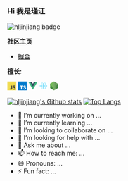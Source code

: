 ### Hi 我是瑾江

![hljinjiang badge](https://visitor-badge.glitch.me/badge?page_id=hljinjiang.visitor-badge&left_color=red&right_color=green) 


**社区主页**  

- [掘金](https://juejin.cn/user/3395724659925656)

**擅长:**  

<code><img height="20" src="https://raw.githubusercontent.com/github/explore/80688e429a7d4ef2fca1e82350fe8e3517d3494d/topics/javascript/javascript.png"></code>
<code><img height="20" src="https://raw.githubusercontent.com/github/explore/80688e429a7d4ef2fca1e82350fe8e3517d3494d/topics/typescript/typescript.png"></code>
<code><img height="20" src="https://raw.githubusercontent.com/github/explore/80688e429a7d4ef2fca1e82350fe8e3517d3494d/topics/vue/vue.png"></code>
<code><img height="20" src="https://raw.githubusercontent.com/github/explore/80688e429a7d4ef2fca1e82350fe8e3517d3494d/topics/react/react.png"></code>
<code><img height="20" src="https://raw.githubusercontent.com/github/explore/80688e429a7d4ef2fca1e82350fe8e3517d3494d/topics/nodejs/nodejs.png"></code>



[![hljinjiang's Github stats](https://github-readme-stats.vercel.app/api?username=hljinjiang)](https://github.com/anuraghazra/github-readme-stats)
[![Top Langs](https://github-readme-stats.vercel.app/api/top-langs/?username=hljinjiang&layout=compact)](https://github.com/anuraghazra/github-readme-stats)

<!--
**hljinjiang/hljinjiang** is a ✨ _special_ ✨ repository because its `README.md` (this file) appears on your GitHub profile.
-->

- 🔭 I’m currently working on ...
- 🌱 I’m currently learning ...
- 👯 I’m looking to collaborate on ...
- 🤔 I’m looking for help with ...
- 💬 Ask me about ...
- 📫 How to reach me: ...
- 😄 Pronouns: ...
- ⚡ Fun fact: ...  

